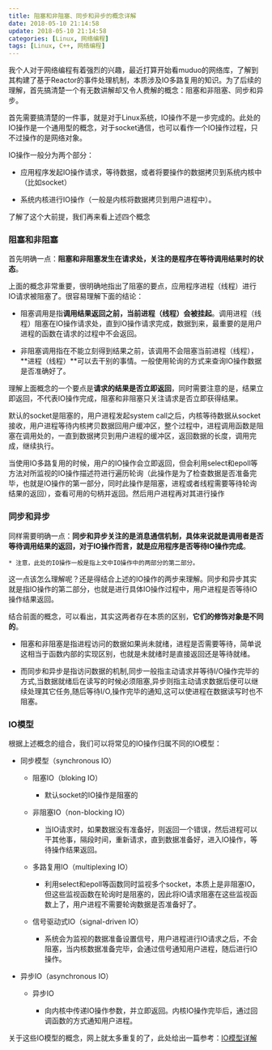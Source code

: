 ```yaml
---
title: 阻塞和非阻塞、同步和异步的概念详解
date: 2018-05-10 21:14:58
update: 2018-05-10 21:14:58
categories: [Linux, 网络编程]
tags: [Linux, C++, 网络编程]
---
```


我个人对于网络编程有着强烈的兴趣，最近打算开始看muduo的网络库，了解到其构建了基于Reactor的事件处理机制，本质涉及IO多路复用的知识。为了后续的理解，首先搞清楚一个有无数讲解却又令人费解的概念：阻塞和非阻塞、同步和异步。

<!--more-->

首先需要搞清楚的一件事，就是对于Linux系统，IO操作不是一步完成的。此处的IO操作是一个通用型的概念，对于socket通信，也可以看作一个IO操作过程，只不过操作的是网络对象。

IO操作一般分为两个部分：

* 应用程序发起IO操作请求，等待数据，或者将要操作的数据拷贝到系统内核中（比如socket）

* 系统内核进行IO操作（一般是内核将数据拷贝到用户进程中）。

了解了这个大前提，我们再来看上述四个概念

### 阻塞和非阻塞

首先明确一点：**阻塞和非阻塞发生在请求处，关注的是程序在等待调用结果时的状态**。

上面的概念非常重要，很明确地指出了阻塞的要点，应用程序进程（线程）进行IO请求被阻塞了。很容易理解下面的结论：

* 阻塞调用是指**调用结果返回之前，当前进程（线程）会被挂起**。调用进程（线程）阻塞在IO操作请求处，直到IO操作请求完成，数据到来，最重要的是用户进程的函数在请求的过程中不会返回。

* 非阻塞调用指在不能立刻得到结果之前，该调用不会阻塞当前进程（线程），**进程（线程）**可以去干别的事情。一般使用轮询的方式来查询IO操作数据是否准确好了。

理解上面概念的一个要点是**请求的结果是否立即返回**，同时需要注意的是，结果立即返回，不代表IO操作完成，阻塞和非阻塞只关注请求是否立即获得结果。

默认的socket是阻塞的，用户进程发起system call之后，内核等待数据从socket接收，用户进程等待内核拷贝数据回用户缓冲区，整个过程中，进程调用函数是阻塞在调用处的，一直到数据拷贝到用户进程的缓冲区，返回数据的长度，调用完成，继续执行。

当使用IO多路复用的时候，用户的IO操作会立即返回，但会利用select和epoll等方法对所监视的IO操作描述符进行遍历轮询（此操作是为了检查数据是否准备完毕，也就是IO操作的第一部分，同时此操作是阻塞，进程或者线程需要等待轮询结果的返回），查看可用的句柄并返回。然后用户进程再对其进行操作

### 同步和异步

同样需要明确一点：**同步和异步关注的是消息通信机制，具体来说就是调用者是否等待调用结果的返回，对于IO操作而言，就是应用程序是否等待IO操作完成**。

    * 注意，此处的IO操作一般是指上文中IO操作中的两部分的第二部分。

这一点该怎么理解呢？还是得结合上述的IO操作的两步来理解。同步和异步其实就是指IO操作的第二部分，也就是进行具体IO操作过程中，用户进程是否等待IO操作结果返回。

结合前面的概念，可以看出，其实这两者存在本质的区别，**它们的修饰对象是不同的**。

* 阻塞和非阻塞是指进程访问的数据如果尚未就绪，进程是否需要等待，简单说这相当于函数内部的实现区别，也就是未就绪时是直接返回还是等待就绪。

* 而同步和异步是指访问数据的机制,同步一般指主动请求并等待I/O操作完毕的方式,当数据就绪后在读写的时候必须阻塞,异步则指主动请求数据后便可以继续处理其它任务,随后等待I/O,操作完毕的通知,这可以使进程在数据读写时也不阻塞。

### IO模型

根据上述概念的组合，我们可以将常见的IO操作归属不同的IO模型：

* 同步模型（synchronous IO）

    * 阻塞IO（bloking IO）

        * 默认socket的IO操作是阻塞的

    * 非阻塞IO（non-blocking IO）

        * 当IO请求时，如果数据没有准备好，则返回一个错误，然后进程可以干其他事，隔段时间，重新请求，直到数据准备好，进入IO操作，等待操作结果返回。

    * 多路复用IO（multiplexing IO）

        * 利用select和epoll等函数同时监视多个socket，本质上是非阻塞IO，但这些监视函数在轮询时是阻塞的，因此将IO请求阻塞在这些监视函数上了，用户进程不需要轮询数据是否准备好了。
    
    * 信号驱动式IO（signal-driven IO）

        * 系统会为监视的数据准备设置信号，用户进程进行IO请求之后，不会阻塞，当内核数据准备完毕，会通过信号通知用户进程，随后进行IO操作。

* 异步IO（asynchronous IO）
    
    * 异步IO

        * 向内核中传递IO操作参数，并立即返回。内核IO操作完毕后，通过回调函数的方式通知用户进程。

关于这些IO模型的概念，网上就太多重复的了，此处给出一篇参考：[IO模型详解](https://www.cnblogs.com/George1994/p/6702084.html)